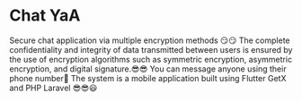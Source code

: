 # Chat YaA

Secure chat application via multiple encryption methods 😏😏
The complete confidentiality and integrity of data transmitted between users is ensured by the use of encryption algorithms such as symmetric encryption, asymmetric encryption, and digital signature.😎😎
You can message anyone using their phone number🤗
The system is a mobile application built using Flutter GetX and PHP Laravel 😎😎😃


